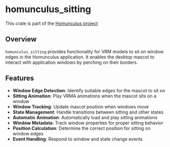 # homunculus_sitting

This crate is part of the [Homunculus project](https://github.com/not-elm/desktop_homunculus)

## Overview

`homunculus_sitting` provides functionality for VRM models to sit on window edges in the Homunculus application. It enables the desktop mascot to interact with application windows by perching on their borders.

## Features

- **Window Edge Detection**: Identify suitable edges for the mascot to sit on
- **Sitting Animation**: Play VRMA animations when the mascot sits on a window
- **Window Tracking**: Update mascot position when windows move
- **State Management**: Handle transitions between sitting and other states
- **Automatic Animation**: Automatically load and play sitting animations
- **Window Metadata**: Track window properties for proper sitting behavior
- **Position Calculation**: Determine the correct position for sitting on window edges
- **Event Handling**: Respond to window and state change events